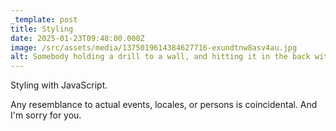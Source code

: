 ```yaml
---
_template: post
title: Styling
date: 2025-01-23T09:48:00.000Z
image: /src/assets/media/1375019614384627716-exundtnw8asv4au.jpg
alt: Somebody holding a drill to a wall, and hitting it in the back with a hammer.
---
```

Styling with JavaScript.



Any resemblance to actual events, locales, or persons is coincidental. And I'm sorry for you.

